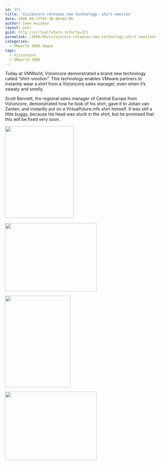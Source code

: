 ```yaml
---
id: 371
title: 'Vizioncore releases new technology: shirt-vmotion'
date: 2008-09-17T03:30:08+02:00
author: Sven Huisman
layout: post
guid: http://virtualfuture.info/?p=371
permalink: /2008/09/vizioncore-releases-new-technology-shirt-vmotion/
categories:
  - VMworld 2008 Vegas
tags:
  - Vizioncore
  - VMworld 2008
---
```

Today at VMWorld, Vizioncore demonstrated a brand new technology  called &#8220;shirt-vmotion&#8221;. This technology enables VMware partners to instantly wear a shirt from a Vizioncore sales manager, even when it&#8217;s sweaty and smelly.<!--more-->

Scott Bennett, the regional sales manager of Central Europe from Vizioncore, demonstrated how he took of his shirt, gave it to Johan van Zanten, and instantly put on a Virtualfuture.info shirt himself. It was still a little buggy, because his head was stuck in the shirt, but he promised that this will be fixed very soon.

[<img class="alignnone size-medium wp-image-373" title="p1000981" src="https://svenhuisman.com/wp-content/uploads/2008/09/p1000981-224x300.jpg" alt="" width="224" height="300" />](https://svenhuisman.com/wp-content/uploads/2008/09/p1000981.jpg) 

[<img class="alignnone size-medium wp-image-374" title="p1000982" src="https://svenhuisman.com/wp-content/uploads/2008/09/p1000982-300x224.jpg" alt="" width="300" height="224" />](https://svenhuisman.com/wp-content/uploads/2008/09/p1000982.jpg)

[<img class="alignnone size-medium wp-image-375" title="p1000984w" src="https://svenhuisman.com/wp-content/uploads/2008/09/p1000984w-213x300.jpg" alt="" width="213" height="300" />](https://svenhuisman.com/wp-content/uploads/2008/09/p1000984w.jpg)

[<img class="alignnone size-medium wp-image-376" title="p1000985" src="https://svenhuisman.com/wp-content/uploads/2008/09/p1000985-300x224.jpg" alt="" width="300" height="224" />](https://svenhuisman.com/wp-content/uploads/2008/09/p1000985.jpg)
